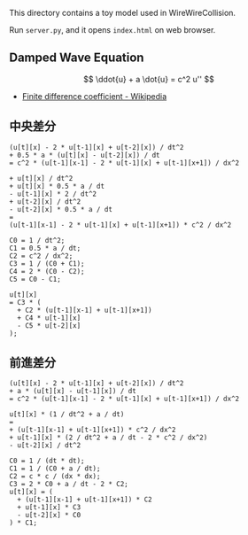 This directory contains a toy model used in WireWireCollision.

Run `server.py`, and it opens `index.html` on web browser.

## Damped Wave Equation
$$
\ddot{u} + a \dot{u} = c^2 u''
$$

- [Finite difference coefficient - Wikipedia](https://en.wikipedia.org/wiki/Finite_difference_coefficient)

## 中央差分

```
(u[t][x] - 2 * u[t-1][x] + u[t-2][x]) / dt^2
+ 0.5 * a * (u[t][x] - u[t-2][x]) / dt
= c^2 * (u[t-1][x-1] - 2 * u[t-1][x] + u[t-1][x+1]) / dx^2
```

```
+ u[t][x] / dt^2
+ u[t][x] * 0.5 * a / dt
- u[t-1][x] * 2 / dt^2
+ u[t-2][x] / dt^2
- u[t-2][x] * 0.5 * a / dt
=
(u[t-1][x-1] - 2 * u[t-1][x] + u[t-1][x+1]) * c^2 / dx^2
```

```
C0 = 1 / dt^2;
C1 = 0.5 * a / dt;
C2 = c^2 / dx^2;
C3 = 1 / (C0 + C1);
C4 = 2 * (C0 - C2);
C5 = C0 - C1;

u[t][x]
= C3 * (
  + C2 * (u[t-1][x-1] + u[t-1][x+1])
  + C4 * u[t-1][x]
  - C5 * u[t-2][x]
);
```

## 前進差分

```
(u[t][x] - 2 * u[t-1][x] + u[t-2][x]) / dt^2
+ a * (u[t][x] - u[t-1][x]) / dt
= c^2 * (u[t-1][x-1] - 2 * u[t-1][x] + u[t-1][x+1]) / dx^2
```

```
u[t][x] * (1 / dt^2 + a / dt)
=
+ (u[t-1][x-1] + u[t-1][x+1]) * c^2 / dx^2
+ u[t-1][x] * (2 / dt^2 + a / dt - 2 * c^2 / dx^2)
- u[t-2][x] / dt^2
```

```
C0 = 1 / (dt * dt);
C1 = 1 / (C0 + a / dt);
C2 = c * c / (dx * dx);
C3 = 2 * C0 + a / dt - 2 * C2;
u[t][x] = (
  + (u[t-1][x-1] + u[t-1][x+1]) * C2
  + u[t-1][x] * C3
  - u[t-2][x] * C0
) * C1;
```
